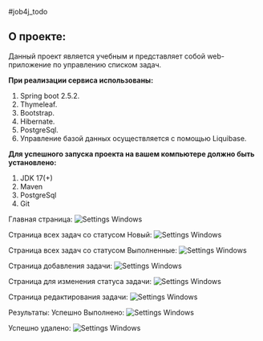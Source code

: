#job4j_todo

О проекте:
-----------
Данный проект является учебным и представляет собой web-приложение по управлению списком задач. 

**При реализации сервиса использованы:**
1. Spring boot 2.5.2.
2. Thymeleaf. 
3. Bootstrap. 
4. Hibernate.
5. PostgreSql. 
6. Управление базой данных осуществляется с помощью Liquibase.

**Для успешного запуска проекта на вашем компьютере должно быть установлено:**
1. JDK 17(+)
2. Maven
3. PostgreSql
4. Git

Главная страница:
![Settings Windows](https://raw.github.com/markmw/job4j_todo/master/src/main/resources/images/main_page.png)

Страница всех задач со статусом Новый:
![Settings Windows](https://raw.github.com/markmw/job4j_todo/master/src/main/resources/images/new_tasks_page.png)

Страница всех задач со статусом Выполненные:
![Settings Windows](https://raw.github.com/markmw/job4j_todo/master/src/main/resources/images/done_tasks_page.png)

Страница добавления задачи:
![Settings Windows](https://raw.github.com/markmw/job4j_todo/master/src/main/resources/images/add_task_page.png)

Страница для изменения статуса задачи:
![Settings Windows](https://raw.github.com/markmw/job4j_todo/master/src/main/resources/images/change_status_page.png)

Страница редактирования задачи:
![Settings Windows](https://raw.github.com/markmw/job4j_todo/master/src/main/resources/images/edit_page.png)

Результаты:
Успешно Выполнено:
![Settings Windows](https://raw.github.com/markmw/job4j_todo/master/src/main/resources/images/done_status_page.png)

Успешно удалено:
![Settings Windows](https://raw.github.com/markmw/job4j_todo/master/src/main/resources/images/delete_status_page.png)